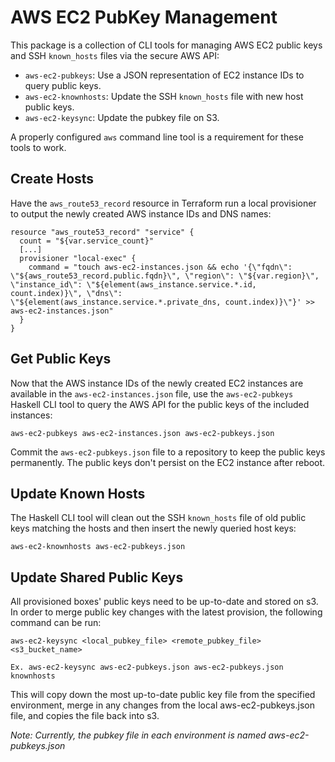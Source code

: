 # AWS EC2 PubKey Management

This package is a collection of CLI tools for managing AWS EC2 public
keys and SSH `known_hosts` files via the secure AWS API:

- `aws-ec2-pubkeys`: Use a JSON representation of EC2 instance IDs to query public keys.
- `aws-ec2-knownhosts`: Update the SSH `known_hosts` file with new host public keys.
- `aws-ec2-keysync`: Update the pubkey file on S3.

A properly configured `aws` command line tool is a requirement for
these tools to work.

## Create Hosts

Have the `aws_route53_record` resource in Terraform run a local
provisioner to output the newly created AWS instance IDs and DNS names:

    resource "aws_route53_record" "service" {
      count = "${var.service_count}"
      [...]
      provisioner "local-exec" {
        command = "touch aws-ec2-instances.json && echo '{\"fqdn\": \"${aws_route53_record.public.fqdn}\", \"region\": \"${var.region}\", \"instance_id\": \"${element(aws_instance.service.*.id, count.index)}\", \"dns\": \"${element(aws_instance.service.*.private_dns, count.index)}\"}' >> aws-ec2-instances.json"
      }
    }

## Get Public Keys

Now that the AWS instance IDs of the newly created EC2 instances are
available in the `aws-ec2-instances.json` file, use the
`aws-ec2-pubkeys` Haskell CLI tool to query the AWS API for the public
keys of the included instances:

    aws-ec2-pubkeys aws-ec2-instances.json aws-ec2-pubkeys.json

Commit the `aws-ec2-pubkeys.json` file to a repository to keep the
public keys permanently. The public keys don't persist on the EC2
instance after reboot.

## Update Known Hosts

The Haskell CLI tool will clean out the SSH `known_hosts` file of old
public keys matching the hosts and then insert the newly queried host
keys:

    aws-ec2-knownhosts aws-ec2-pubkeys.json

## Update Shared Public Keys

All provisioned boxes' public keys need to be up-to-date and stored on s3. In
order to merge public key changes with the latest provision, the following command
can be run:

    aws-ec2-keysync <local_pubkey_file> <remote_pubkey_file> <s3_bucket_name>

    Ex. aws-ec2-keysync aws-ec2-pubkeys.json aws-ec2-pubkeys.json knownhosts

This will copy down the most up-to-date public key file from the specified environment,
merge in any changes from the local aws-ec2-pubkeys.json file, and copies the file
back into s3.

_Note: Currently, the pubkey file in each environment is named aws-ec2-pubkeys.json_
